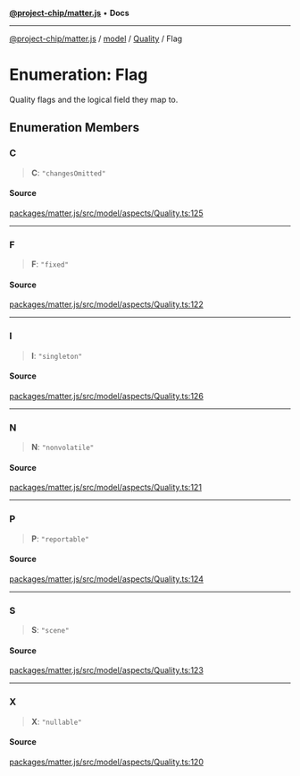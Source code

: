 [**@project-chip/matter.js**](../../../../README.md) • **Docs**

***

[@project-chip/matter.js](../../../../modules.md) / [model](../../../README.md) / [Quality](../README.md) / Flag

# Enumeration: Flag

Quality flags and the logical field they map to.

## Enumeration Members

### C

> **C**: `"changesOmitted"`

#### Source

[packages/matter.js/src/model/aspects/Quality.ts:125](https://github.com/project-chip/matter.js/blob/7a8cbb56b87d4ccf34bec5a9a95ab40a1711324f/packages/matter.js/src/model/aspects/Quality.ts#L125)

***

### F

> **F**: `"fixed"`

#### Source

[packages/matter.js/src/model/aspects/Quality.ts:122](https://github.com/project-chip/matter.js/blob/7a8cbb56b87d4ccf34bec5a9a95ab40a1711324f/packages/matter.js/src/model/aspects/Quality.ts#L122)

***

### I

> **I**: `"singleton"`

#### Source

[packages/matter.js/src/model/aspects/Quality.ts:126](https://github.com/project-chip/matter.js/blob/7a8cbb56b87d4ccf34bec5a9a95ab40a1711324f/packages/matter.js/src/model/aspects/Quality.ts#L126)

***

### N

> **N**: `"nonvolatile"`

#### Source

[packages/matter.js/src/model/aspects/Quality.ts:121](https://github.com/project-chip/matter.js/blob/7a8cbb56b87d4ccf34bec5a9a95ab40a1711324f/packages/matter.js/src/model/aspects/Quality.ts#L121)

***

### P

> **P**: `"reportable"`

#### Source

[packages/matter.js/src/model/aspects/Quality.ts:124](https://github.com/project-chip/matter.js/blob/7a8cbb56b87d4ccf34bec5a9a95ab40a1711324f/packages/matter.js/src/model/aspects/Quality.ts#L124)

***

### S

> **S**: `"scene"`

#### Source

[packages/matter.js/src/model/aspects/Quality.ts:123](https://github.com/project-chip/matter.js/blob/7a8cbb56b87d4ccf34bec5a9a95ab40a1711324f/packages/matter.js/src/model/aspects/Quality.ts#L123)

***

### X

> **X**: `"nullable"`

#### Source

[packages/matter.js/src/model/aspects/Quality.ts:120](https://github.com/project-chip/matter.js/blob/7a8cbb56b87d4ccf34bec5a9a95ab40a1711324f/packages/matter.js/src/model/aspects/Quality.ts#L120)
